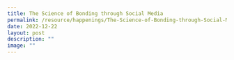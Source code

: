 ```yaml
---
title: The Science of Bonding through Social Media
permalink: /resource/happenings/The-Science-of-Bonding-through-Social-Media/
date: 2022-12-22
layout: post
description: ""
image: ""
---
```

